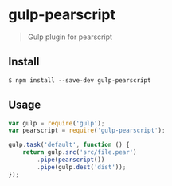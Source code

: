 # gulp-pearscript

> Gulp plugin for pearscript

## Install

```
$ npm install --save-dev gulp-pearscript
```


## Usage

```js
var gulp = require('gulp');
var pearscript = require('gulp-pearscript');

gulp.task('default', function () {
	return gulp.src('src/file.pear')
		.pipe(pearscript())
		.pipe(gulp.dest('dist'));
});
```
